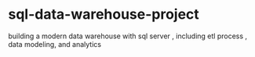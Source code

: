 # sql-data-warehouse-project
building a modern data warehouse with sql server , including etl process , data modeling, and analytics 
